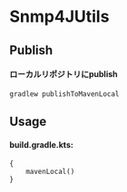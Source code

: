 Snmp4JUtils
===

Publish
---
#### ローカルリポジトリにpublish
```
gradlew publishToMavenLocal
```


Usage
---
#### build.gradle.kts:
```
{
    mavenLocal()
}
```



